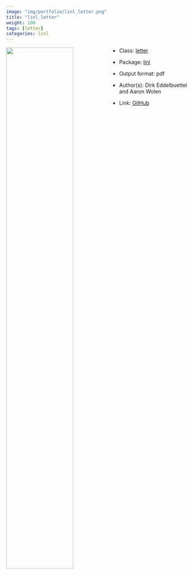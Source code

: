 ```yaml
---
image: "img/portfolio/linl_letter.png"
title: "linl_letter"
weight: 100
tags: [letter]
categories: linl
---
```




<!--more-->

<p><a href="../../img/portfolio/linl_letter.png"><img class = "jf-image-shadow" src="../../img/portfolio/linl_letter.png" width="60%"  align="left"></a></p>

- Class: [letter](../../tags/letter)
- Package: [linl](linl)
- Output format: pdf

- Author(s): Dirk Eddelbuettel and Aaron Wolen
- Link: [GitHub](https://github.com/eddelbuettel/linl)


